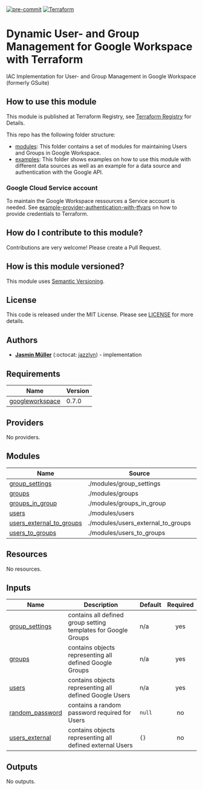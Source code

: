 <!-- markdownlint-disable MD041 -->
<!-- markdownlint-disable MD033 -->
<!-- markdownlint-disable MD028 -->

<!-- PROJECT SHIELDS -->
<!--
*** I'm using markdown "reference style" links for readability.
*** Reference links are enclosed in brackets [ ] instead of parentheses ( ).
*** See the bottom of this document for the declaration of the reference variables
*** for contributors-url, forks-url, etc. This is an optional, concise syntax you may use.
*** https://www.markdownguide.org/basic-syntax/#reference-style-links
-->

[![pre-commit][pre-commit-shield]][pre-commit-url]
[![Terraform][terraform-shield]][terraform-url]

# Dynamic User- and Group Management for Google Workspace with Terraform

IAC Implementation for User- and Group Management in Google Workspace (formerly GSuite)

## How to use this module

This module is published at Terraform Registry, see [Terraform Registry][tf-registry-module] for Details.

This repo has the following folder structure:

- [modules](modules/): This folder contains a set of modules for maintaining Users and Groups in Google Workspace.
- [examples](examples/): This folder shows examples on how to use this module with different data sources as well as an example for a data source and authentication with the Google API.

### Google Cloud Service account

To maintain the Google Workspace ressources a Service account is needed. See [example-provider-authentication-with-tfvars](examples/example-provider-authentication-with-tfvars) on how to provide credentials to Terraform.

## How do I contribute to this module?

Contributions are very welcome! Please create a Pull Request.

## How is this module versioned?

This module uses [Semantic Versioning](http://semver.org/).

## License

This code is released under the MIT License. Please see [LICENSE](LICENSE) for more details.

## Authors

- **[Jasmin Müller](mailto:jasmin.mueller@strg.at)** (:octocat: [jazzlyn](https://github.com/jazzlyn)) - implementation

<!-- MARKDOWN LINKS & IMAGES -->
<!-- https://www.markdownguide.org/basic-syntax/#reference-style-links -->

<!-- Links -->

[tf-registry-module]: https://registry.terraform.io/modules/strg-at/user-group-management/googleworkspace

<!-- Badges -->

[pre-commit-shield]: https://img.shields.io/badge/pre--commit-enabled-brightgreen?logo=pre-commit&style=for-the-badge
[pre-commit-url]: https://github.com/pre-commit/pre-commit
[terraform-shield]: https://img.shields.io/badge/terraform-1.x-844fba?style=for-the-badge&logo=terraform
[terraform-url]: https://www.terraform.io/

<!-- prettier-ignore-start -->
<!-- BEGIN_TF_DOCS -->
## Requirements

| Name | Version |
|------|---------|
| <a name="requirement_googleworkspace"></a> [googleworkspace](#requirement\_googleworkspace) | 0.7.0 |

## Providers

No providers.

## Modules

| Name | Source | Version |
|------|--------|---------|
| <a name="module_group_settings"></a> [group\_settings](#module\_group\_settings) | ./modules/group_settings | n/a |
| <a name="module_groups"></a> [groups](#module\_groups) | ./modules/groups | n/a |
| <a name="module_groups_in_group"></a> [groups\_in\_group](#module\_groups\_in\_group) | ./modules/groups_in_group | n/a |
| <a name="module_users"></a> [users](#module\_users) | ./modules/users | n/a |
| <a name="module_users_external_to_groups"></a> [users\_external\_to\_groups](#module\_users\_external\_to\_groups) | ./modules/users_external_to_groups | n/a |
| <a name="module_users_to_groups"></a> [users\_to\_groups](#module\_users\_to\_groups) | ./modules/users_to_groups | n/a |

## Resources

No resources.

## Inputs

| Name | Description | Default | Required |
|------|-------------|---------|:--------:|
| <a name="input_group_settings"></a> [group\_settings](#input\_group\_settings) | contains all defined group setting templates for Google Groups | n/a | yes |
| <a name="input_groups"></a> [groups](#input\_groups) | contains objects representing all defined Google Groups | n/a | yes |
| <a name="input_users"></a> [users](#input\_users) | contains objects representing all defined Google Users | n/a | yes |
| <a name="input_random_password"></a> [random\_password](#input\_random\_password) | contains a random password required for Users | `null` | no |
| <a name="input_users_external"></a> [users\_external](#input\_users\_external) | contains objects representing all defined external Users | `{}` | no |

## Outputs

No outputs.
<!-- END_TF_DOCS -->
<!-- prettier-ignore-end -->
